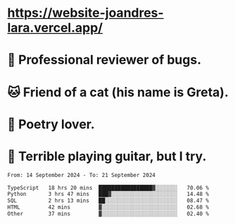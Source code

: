 # https://website-joandres-lara.vercel.app/
# 🐛 Professional reviewer of bugs.
# 🐱 Friend of a cat (his name is Greta).
# 📜 Poetry lover.
# 🎸 Terrible playing guitar, but I try.

<!--START_SECTION:waka-->

```txt
From: 14 September 2024 - To: 21 September 2024

TypeScript   18 hrs 20 mins  █████████████████▓░░░░░░░   70.06 %
Python       3 hrs 47 mins   ███▓░░░░░░░░░░░░░░░░░░░░░   14.48 %
SQL          2 hrs 13 mins   ██░░░░░░░░░░░░░░░░░░░░░░░   08.47 %
HTML         42 mins         ▓░░░░░░░░░░░░░░░░░░░░░░░░   02.68 %
Other        37 mins         ▓░░░░░░░░░░░░░░░░░░░░░░░░   02.40 %
```

<!--END_SECTION:waka-->
